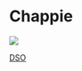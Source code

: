 # Chappie
<p align="left">
  <a href="https://skillicons.dev">
    <img src="https://skillicons.dev/icons?i=discord" />
  </a>
</p>

[DSO](https://discord.gg/7jp8X8nsEW)
